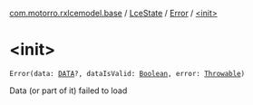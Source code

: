 [com.motorro.rxlcemodel.base](../../index.md) / [LceState](../index.md) / [Error](index.md) / [&lt;init&gt;](./-init-.md)

# &lt;init&gt;

`Error(data: `[`DATA`](index.md#DATA)`?, dataIsValid: `[`Boolean`](https://kotlinlang.org/api/latest/jvm/stdlib/kotlin/-boolean/index.html)`, error: `[`Throwable`](https://kotlinlang.org/api/latest/jvm/stdlib/kotlin/-throwable/index.html)`)`

Data (or part of it) failed to load

